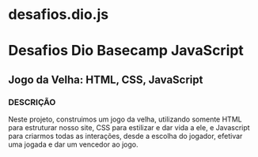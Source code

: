 # desafios.dio.js
# Desafios Dio Basecamp JavaScript

## Jogo da Velha: HTML, CSS, JavaScript
### DESCRIÇÃO
Neste projeto, construimos um jogo da velha, utilizando somente HTML para estruturar nosso site, CSS para estilizar e dar vida a ele, e Javascript para criarmos todas as interações, desde a escolha do jogador, efetivar uma jogada e dar um vencedor ao jogo. 
